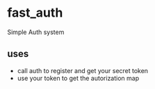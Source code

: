 # fast_auth
Simple Auth system

## uses
 * call auth to register and get your secret token
 * use your token to get the autorization map
